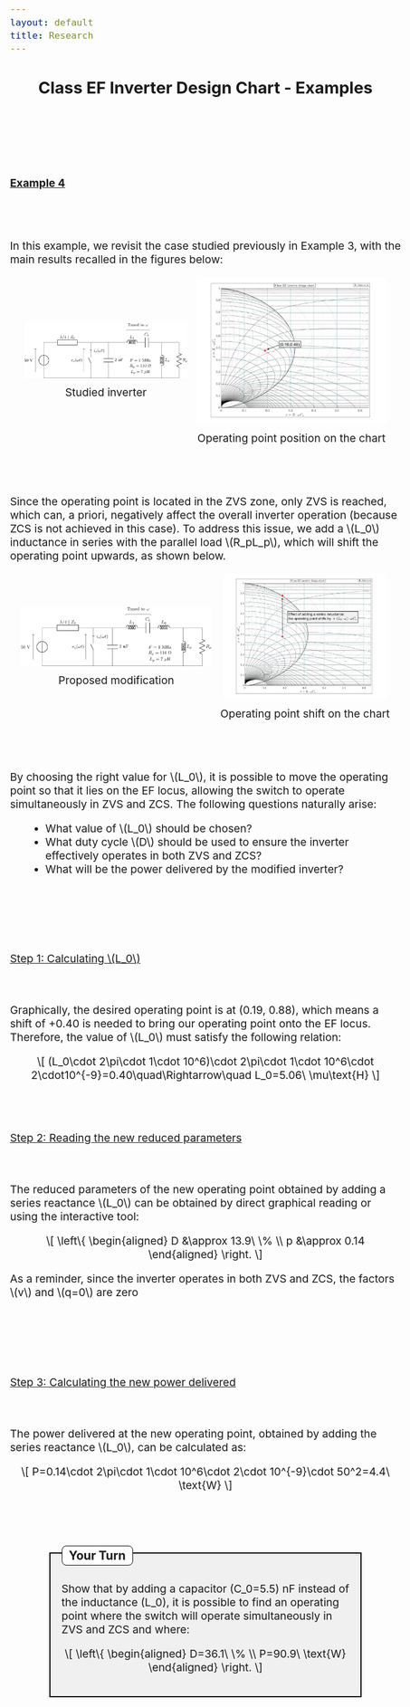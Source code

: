 ```yaml
---
layout: default
title: Research
---
```


<!-- Main title (Markdown or HTML possible) -->
<h2 style="text-align: center;">Class EF Inverter Design Chart - Examples</h2>

<script src="https://polyfill.io/v3/polyfill.min.js?features=es6"></script>
<script id="MathJax-script" async
        src="https://cdn.jsdelivr.net/npm/mathjax@3/es5/tex-mml-chtml.js">
</script>

<style>
  body {
    font-size: 1.2rem; /* or 18px, or 120% */
  }

  .encadre-gris {
    background-color: #f0f0f0;
    padding: 30px 20px 20px 20px;
    width: 80%;
    box-sizing: border-box;
    border: 2px solid #000;
    position: relative;
    margin: 40px auto; /* centré horizontalement */
  }

  .titre-integré {
    position: absolute;
    top: -14px;
    left: 20px;
    background-color: white;
    padding: 4px 12px;
    font-weight: bold;
    border: 1px solid #000;
    border-radius: 8px;
    font-size: 1.1em;
  }
</style>





<br><br><br><br>

<p><u><b>Example 4</b></u></p>
<br><br>
<p>In this example, we revisit the case studied previously in Example 3, with the main results recalled in the figures below:</p>
<div style="display: flex; justify-content: center; align-items: center; gap: 16px; margin: 20px 0;">
    <figure style="margin: 0; padding: 0; text-align: center;">
    <img src="/assets/img/EF_example/example_EF_circuit_3_p.svg" alt="Example_3_circuit" style="width: 30vw; max-width: 100%; height: auto;">
    <figcaption style="margin-top: 8px;">Studied inverter</figcaption>
  </figure>
  <figure style="margin: 0; padding: 0; text-align: center;">
    <img src="/assets/img/EF_example/EF_example_chart_3.svg" alt="Example_3_chart" style="width: 35vw; max-width: 100%; height: auto;">
    <figcaption style="margin-top: 8px;">Operating point position on the chart</figcaption>
  </figure>
</div>
<br><br>
<p>Since the operating point is located in the ZVS zone, only ZVS is reached, which can, a priori, negatively affect the overall inverter operation (because ZCS is not achieved in this case). To address this issue, we add a \(L_0\) inductance in series with the parallel load \(R_pL_p\), which will shift the operating point upwards, as shown below.</p>
<div style="display: flex; justify-content: center; align-items: center; gap: 16px; margin: 20px 0;">
    <figure style="margin: 0; padding: 0; text-align: center;">
    <img src="/assets/img/EF_example/example_EF_circuit_4_L.svg" alt="Example_4_circuit_L" style="width: 35vw; max-width: 100%; height: auto;">
    <figcaption style="margin-top: 8px;">Proposed modification</figcaption>
  </figure>
  <figure style="margin: 0; padding: 0; text-align: center;">
        <img src="/assets/img/EF_example/EF_example_chart_4_L.svg" alt="Example_4_chart_L" style="width: 30vw; max-width: 100%; height: auto;">
    <figcaption style="margin-top: 8px;">Operating point shift on the chart</figcaption>
  </figure>
</div>
<br><br>
<p>By choosing the right value for \(L_0\), it is possible to move the operating point so that it lies on the EF locus, allowing the switch to operate simultaneously in ZVS and ZCS. The following questions naturally arise:</p>
<ul style="margin-left: 30px;">
  <li>What value of \(L_0\) should be chosen?</li>
  <li>What duty cycle \(D\) should be used to ensure the inverter effectively operates in both ZVS and ZCS?</li>
  <li>What will be the power delivered by the modified inverter?</li>
</ul>
<br><br><br><br>
<p><u>Step 1: Calculating \(L_0\)</u></p>
<br><br>
Graphically, the desired operating point is at (0.19, 0.88), which means a shift of +0.40 is needed to bring our operating point onto the EF locus. Therefore, the value of \(L_0\) must satisfy the following relation:
<p style="text-align: center;">
  \[
        (L_0\cdot 2\pi\cdot 1\cdot 10^6)\cdot 2\pi\cdot 1\cdot 10^6\cdot 2\cdot10^{-9}=0.40\quad\Rightarrow\quad L_0=5.06\ \mu\text{H}
\]
</p>
<br><br>
<p><u>Step 2: Reading the new reduced parameters</u></p>
<br><br>
The reduced parameters of the new operating point obtained by adding a series reactance \(L_0\) can be obtained by direct graphical reading or using the interactive tool:
<p style="text-align: center;">
  \[
\left\{
\begin{aligned}
D &\approx 13.9\ \%  \\
p &\approx 0.14
\end{aligned}
\right.
\]
</p>
<p>As a reminder, since the inverter operates in both ZVS and ZCS, the factors \(v\) and \(q=0\) are zero</p>
<br><br><br><br>
<p><u>Step 3: Calculating the new power delivered</u></p>
<br><br>
The power delivered at the new operating point, obtained by adding the series reactance \(L_0\), can be calculated as:
<p style="text-align: center;">
  \[
P=0.14\cdot 2\pi\cdot 1\cdot 10^6\cdot 2\cdot 10^{-9}\cdot 50^2=4.4\ \text{W}
\]
</p>
<br><br>
<div class="encadre-gris">
  <div class="titre-integré">Your Turn</div>

  Show that by adding a capacitor \(C_0=5.5\) nF instead of the inductance \(L_0\), it is possible to find an operating point where the switch will operate simultaneously in ZVS and ZCS and where:

  <p style="text-align: center;">
    \[
    \left\{
    \begin{aligned}
    D=36.1\ \%  \\
    P=90.9\ \text{W}
    \end{aligned}
    \right.
    \]
  </p>
</div>



        
<!-- ================================= -->
<!-- MATHJAX LOADING FOR MATH -->
<!-- (place in the layout if you want globally) -->
<!-- ================================= -->
<script type="text/javascript" id="MathJax-script" async
  src="https://cdn.jsdelivr.net/npm/mathjax@3/es5/tex-mml-chtml.js">
</script>
